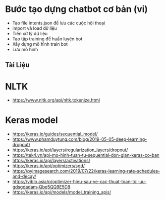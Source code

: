 # Bước tạo dựng chatbot cơ bản (vi)
- Tạo file intents.json để lưu các cuộc hội thoại
- import và load dữ liệu
- Tiền xử lý dữ liệu
- Tạo tập training để huấn luyện bot
- Xây dựng mô hình train bot
- Lưu mô hình




## Tài Liệu ##
# NLTK
- https://www.nltk.org/api/nltk.tokenize.html
# Keras model
- https://keras.io/guides/sequential_model/
- https://www.phamduytung.com/blog/2019-05-05-deep-learning-dropout/
- https://keras.io/api/layers/regularization_layers/dropout/
- https://tek4.vn/api-mo-hinh-tuan-tu-sequential-don-gian-keras-co-ban
- https://keras.io/api/layers/activations/
- https://keras.io/api/optimizers/sgd/
- https://pyimagesearch.com/2019/07/22/keras-learning-rate-schedules-and-decay/
- https://viblo.asia/p/optimizer-hieu-sau-ve-cac-thuat-toan-toi-uu-gdsgdadam-Qbq5QQ9E5D8
- https://keras.io/api/models/model_training_apis/